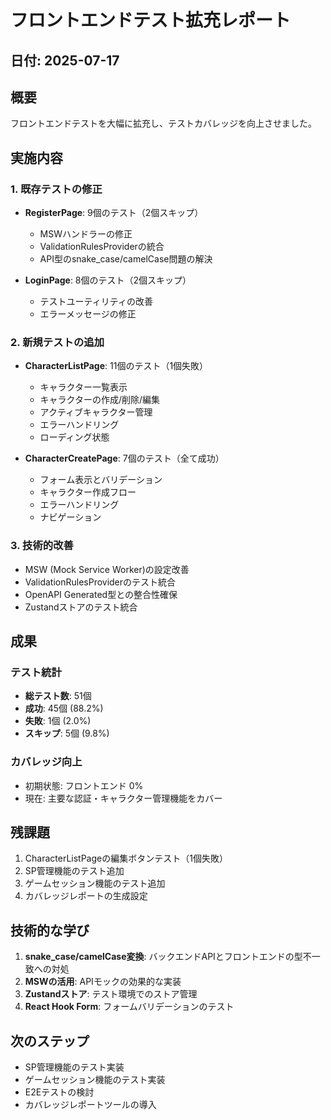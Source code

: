 # フロントエンドテスト拡充レポート

## 日付: 2025-07-17

## 概要
フロントエンドテストを大幅に拡充し、テストカバレッジを向上させました。

## 実施内容

### 1. 既存テストの修正
- **RegisterPage**: 9個のテスト（2個スキップ）
  - MSWハンドラーの修正
  - ValidationRulesProviderの統合
  - API型のsnake_case/camelCase問題の解決
  
- **LoginPage**: 8個のテスト（2個スキップ）
  - テストユーティリティの改善
  - エラーメッセージの修正

### 2. 新規テストの追加
- **CharacterListPage**: 11個のテスト（1個失敗）
  - キャラクター一覧表示
  - キャラクターの作成/削除/編集
  - アクティブキャラクター管理
  - エラーハンドリング
  - ローディング状態

- **CharacterCreatePage**: 7個のテスト（全て成功）
  - フォーム表示とバリデーション
  - キャラクター作成フロー
  - エラーハンドリング
  - ナビゲーション

### 3. 技術的改善
- MSW (Mock Service Worker)の設定改善
- ValidationRulesProviderのテスト統合
- OpenAPI Generated型との整合性確保
- Zustandストアのテスト統合

## 成果

### テスト統計
- **総テスト数**: 51個
- **成功**: 45個 (88.2%)
- **失敗**: 1個 (2.0%)
- **スキップ**: 5個 (9.8%)

### カバレッジ向上
- 初期状態: フロントエンド 0%
- 現在: 主要な認証・キャラクター管理機能をカバー

## 残課題
1. CharacterListPageの編集ボタンテスト（1個失敗）
2. SP管理機能のテスト追加
3. ゲームセッション機能のテスト追加
4. カバレッジレポートの生成設定

## 技術的な学び
1. **snake_case/camelCase変換**: バックエンドAPIとフロントエンドの型不一致への対処
2. **MSWの活用**: APIモックの効果的な実装
3. **Zustandストア**: テスト環境でのストア管理
4. **React Hook Form**: フォームバリデーションのテスト

## 次のステップ
- SP管理機能のテスト実装
- ゲームセッション機能のテスト実装
- E2Eテストの検討
- カバレッジレポートツールの導入